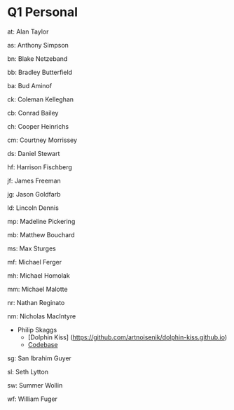 # Q1 Personal

  at: Alan Taylor

  as: Anthony Simpson

  bn: Blake Netzeband

  bb: Bradley Butterfield

  ba: Bud Aminof

  ck: Coleman Kelleghan

  cb: Conrad Bailey

  ch: Cooper Heinrichs

  cm: Courtney Morrissey

  ds: Daniel Stewart

  hf: Harrison Fischberg

  jf: James Freeman

  jg: Jason Goldfarb

  ld: Lincoln Dennis

  mp: Madeline Pickering

  mb: Matthew Bouchard

  ms: Max Sturges

  mf: Michael Ferger

  mh: Michael Homolak

  mm: Michael Malotte

  nr: Nathan Reginato

  nm: Nicholas MacIntyre

  * Philip Skaggs
    * [Dolphin Kiss] (https://github.com/artnoisenik/dolphin-kiss.github.io)
    * [Codebase](http://artnoisenik.github.io/dolphin-kiss.github.io/)

  sg: San Ibrahim Guyer

  sl: Seth Lytton

  sw: Summer Wollin

  wf: William Fuger
